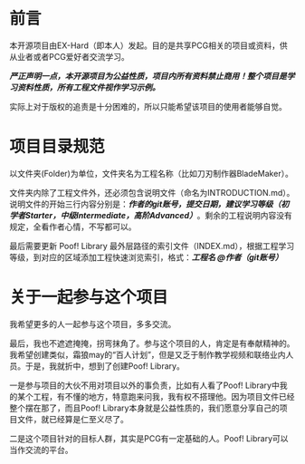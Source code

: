 # 前言
本开源项目由EX-Hard（即本人）发起。目的是共享PCG相关的项目或资料，供从业者或者PCG爱好者交流学习。

_**严正声明一点，本开源项目为公益性质，项目内所有资料禁止商用！整个项目是学习资料性质，所有工程文件视作学习示例。**_

实际上对于版权的追责是十分困难的，所以只能希望该项目的使用者能够自觉。
# 项目目录规范
以文件夹(Folder)为单位，文件夹名为工程名称（比如刀刃制作器BladeMaker）。

文件夹内除了工程文件外，还必须包含说明文件（命名为INTRODUCTION.md）。说明文件的开始三行内容分别是：_**作者的git账号，提交日期，建议学习等级（初学者Starter，中级Intermediate，高阶Advanced）**_。剩余的工程说明内容没有规定，全看作者心情，不写都可以。

最后需要更新 Poof! Library 最外层路径的索引文件（INDEX.md），根据工程学习等级，到对应的区域添加工程快速浏览索引，格式：_**工程名  @作者（git账号）**_

# 关于一起参与这个项目
我希望更多的人一起参与这个项目，多多交流。

最后，我也不遮遮掩掩，拐弯抹角了。参与这个项目的人，肯定是有奉献精神的。我希望创建类似，霜狼may的“百人计划”，但是又乏于制作教学视频和联络业内人员。于是，我就折中，想到了创建Poof! Library。

一是参与项目的大伙不用对项目以外的事负责，比如有人看了Poof! Library中我的某个工程，有不懂的地方，特意跑来问我，我有权不搭理他。因为项目文件已经整个摆在那了，而且Poof! Library本身就是公益性质的，我们愿意分享自己的项目文件，就已经算是仁至义尽了。

二是这个项目针对的目标人群，其实是PCG有一定基础的人。Poof! Library可以当作交流的平台。
